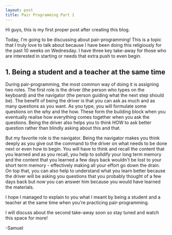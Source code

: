```yaml
---
layout: post
title: Pair Programming Part 1
---
```


Hi guys, this is my first proper post after creating this blog.

Today, I'm going to be discussing about pair-programming! This is a topic that I truly love to talk about because I have been doing this religiously for the past 10 weeks on Wednesday. I have three key take-away for those who are interested in starting or needs that extra push to even begin.

<h2>1. Being a student and a teacher at the same time</h2>

During pair-programming, the most common way of doing it is assigning two roles. The first role is the driver (the person who types on the keyboard) and the navigator (the person guiding what the next step should be). The benefit of being the driver is that you can ask as much and as many questions as you want. As you type, you will formulate some questions on the why and the how. These form the building block when you eventually realise how everything comes together when you ask the questions. Being the driver also helps you to think HOW to ask better question rather than blindly asking about this and that.

But my favorite role is the navigator. Being the navigator makes you think deeply as you give out the command to the driver on what needs to be done next or even how to begin. You will have to think and recall the content that you learned and as you recall, you help to solidify your long term memory and the content that you learned a few days back wouldn't be lost to your short term memory - effectively making all your effort go down the drain. On top that, you can also help to understand what you learn better because the driver will be asking you questions that you probably thought of a few days back but now you can answer him because you would have learned the materials.

I hope I managed to explain to you what I meant by being a student and a teacher at the same time when you're practicing pair-programming.

I will discuss about the second take-away soon so stay tuned and watch this space for more!

-Samuel
